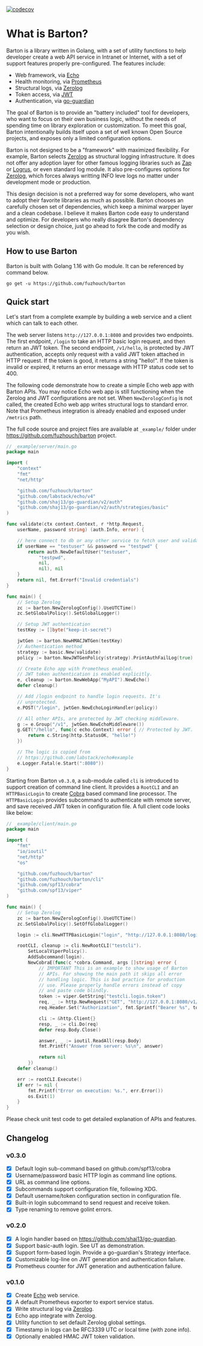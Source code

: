 [![codecov](https://codecov.io/gh/fuzhouch/barton/branch/main/graph/badge.svg?token=Z6F4LP1L1O)](https://codecov.io/gh/fuzhouch/barton)

# What is Barton?

Barton is a library written in Golang, with a set of utility functions
to help developer create a web API service in Intranet or Internet,
with a set of support features properly pre-configured. The features
include:

* Web framework, via [Echo](https://github.com/labstack/echo)
* Health monitoring, via [Prometheus](https://prometheus.io)
* Structural logs, via [Zerolog](https://github.com/rs/zerolog)
* Token access, via [JWT](https://jwt.io)
* Authentication, via [go-guardian](https://github.com/shaj13/go-guardian)

The goal of Barton is to provide an "battery included" tool for developers,
who want to focus on their own business logic, without the needs of
spending time on library exploration or customization. To meet this
goal, Barton intentionally builds itself upon a set of well known Open
Source projects, and exposes only a limited configuration options.

Barton is not designed to be a "framework" with maximized flexibility.
For example, Barton selects [Zerolog](https://github.com/rs/zerolog) as
structural logging infrastructure. It does not offer any adoption layer
for other famous logging libraries such as
[Zap](https://github.com/uber-go/zap) or
[Logrus](https://github.com/sirupsen/logrus), or even standard log
module. It also pre-configures options for
[Zerolog](https://github.com/rs/zerolog), which forces always writting
INFO leve logs no matter under development mode or production.

This design decision is not a preferred way for some developers, who
want to adopt their favorite libraries as much as possible. Barton
chooses an carefully chosen set of dependencies, which keep a minimal
warpper layer and a clean codebase. I believe it makes Barton code easy
to understand and optimize. For developers who really disagree Barton's
dependency selection or design choice, just go ahead to fork the code
and modify as you wish.

## How to use Barton

Barton is built with Golang 1.16 with Go module. It can be referenced
by command below.

```
go get -u https://github.com/fuzhouch/barton
```

## Quick start

Let's start from a complete example by building a web service and a
client which can talk to each other.

The web server listens ``http://127.0.0.1:8080`` and provides two
endpoints. The first endpoint, ``/login`` to take an HTTP basic login
request, and then return an JWT token. The second endpoint,
``/v1/hello``, is protected by JWT authentication, accepts only request
with a valid JWT token attached in HTTP request. If the token is good,
it returns a string "hello!". If the token is invalid or expired, it
returns an error message with HTTP status code set to 400.

The following code demonstrate how to create a simple Echo web app with
Barton APIs. You may notice Echo web app is still functioning when
the Zerolog and JWT configurations are not set. When
``NewZerologConfig`` is not called, the created Echo web app writes
structural logs to standard error. Note that Prometheus
integration is already enabled and exposed under ``/metrics`` path.

The full code source and project files are available at ``_example/``
folder under https://github.com/fuzhouch/barton project.

```go
// _example/server/main.go
package main

import (
	"context"
	"fmt"
	"net/http"

	"github.com/fuzhouch/barton"
	"github.com/labstack/echo/v4"
	"github.com/shaj13/go-guardian/v2/auth"
	"github.com/shaj13/go-guardian/v2/auth/strategies/basic"
)

func validate(ctx context.Context, r *http.Request,
	userName, password string) (auth.Info, error) {

	// here connect to db or any other service to fetch user and validate it.
	if userName == "testuser" && password == "testpwd" {
		return auth.NewDefaultUser("testuser",
			"testpwd",
			nil,
			nil), nil
	}
	return nil, fmt.Errorf("Invalid credentials")
}

func main() {
	// Setup Zerolog
	zc := barton.NewZerologConfig().UseUTCTime()
	zc.SetGlobalPolicy().SetGlobalLogger()

	// Setup JWT authentication
	testKey := []byte("keep-it-secret")

	jwtGen := barton.NewHMACJWTGen(testKey)
	// Authentication method
	strategy := basic.New(validate)
	policy := barton.NewJWTGenPolicy(strategy).PrintAuthFailLog(true)

	// Create Echo app with Prometheus enabled.
	// JWT token authentication is enabled explicitly.
	e, cleanup := barton.NewWebApp("MyAPI").NewEcho()
	defer cleanup()

	// Add /login endpoint to handle login requests. It's
	// unprotected.
	e.POST("/login", jwtGen.NewEchoLoginHandler(policy))

	// All other APIs, are protected by JWT checking middleware.
	g := e.Group("/v1", jwtGen.NewEchoMiddleware())
	g.GET("/hello", func(c echo.Context) error { // Protected by JWT.
		return c.String(http.StatusOK, "hello!")
	})

	// The logic is copied from
	// https://github.com/labstack/echo#example
	e.Logger.Fatal(e.Start(":8080"))
}
```

Starting from Barton ``v0.3.0``, a sub-module called ``cli`` is
introduced to support creation of command line client. It provides a
``RootCLI`` and an ``HTTPBasicLogin`` to create
[Cobra](https://github.com/spf13/cobra) based command line processor.
The ``HTTPBasicLogin`` provides subcommand to authenticate with remote
server, and save received JWT token in configuration file. A full client
code looks like below:

```go
// _example/client/main.go
package main

import (
	"fmt"
	"io/ioutil"
	"net/http"
	"os"

	"github.com/fuzhouch/barton"
	"github.com/fuzhouch/barton/cli"
	"github.com/spf13/cobra"
	"github.com/spf13/viper"
)

func main() {
	// Setup Zerolog
	zc := barton.NewZerologConfig().UseUTCTime()
	zc.SetGlobalPolicy().SetOffGlobalLogger()

	login := cli.NewHTTPBasicLogin("login", "http://127.0.0.1:8080/login")

	rootCLI, cleanup := cli.NewRootCLI("testcli").
		SetLocalViperPolicy().
		AddSubcommand(login).
		NewCobraE(func(c *cobra.Command, args []string) error {
			// IMPORTANT This is an example to show usage of Barton
			// APIs. For showing the main path it skips all error
			// handling logic. This is bad practice for production
			// use. Please properly handle errors instead of copy
			// and paste code blindly.
			token := viper.GetString("testcli.login.token")
			req, _ := http.NewRequest("GET", "http://127.0.0.1:8080/v1/hello", nil)
			req.Header.Set("Authorization", fmt.Sprintf("Bearer %s", token))

			cli := &http.Client{}
			resp, _ := cli.Do(req)
			defer resp.Body.Close()

			answer, _ := ioutil.ReadAll(resp.Body)
			fmt.Printf("Answer from server: %s\n", answer)

			return nil
		})
	defer cleanup()

	err := rootCLI.Execute()
	if err != nil {
		fmt.Printf("Error on execution: %s.", err.Error())
		os.Exit(1)
	}
}
```

Please check unit test code to get detailed explanation of APIs and
features.

## Changelog

### v0.3.0

* [X] Default login sub-command based on github.com/spf13/cobra
* [X] Username/password basic HTTP login as command line options.
* [X] URL as command line options.
* [X] Subcommands support configuration file, following XDG.
* [X] Default username/token configuration section in configuration file.
* [X] Built-in login subcommand to send request and receive token.
* [X] Type renaming to remove golint errors.

### v0.2.0

* [X] A login handler based on https://github.com/shaj13/go-guardian.
* [X] Support basic-auth login. See UT as demonstration.
* [X] Support form-based login. Provide a go-guardian's Strategy interface.
* [X] Customizable log-line on JWT generation and authentication failure.
* [X] Prometheus counter for JWT generation and authentication failure.

### v0.1.0

* [X] Create [Echo](https://github.com/labstack/echo) web service.
* [X] A default Prometheus exporter to export service status.
* [X] Write structural log via [Zerolog](https://github.com/rs/zerolog).
* [X] Echo app integrate with Zerolog.
* [X] Utility function to set default Zerolog global settings.
* [X] Timestamp in logs can be RFC3339 UTC or local time (with zone info).
* [X] Optionally enabled HMAC JWT token validation.
